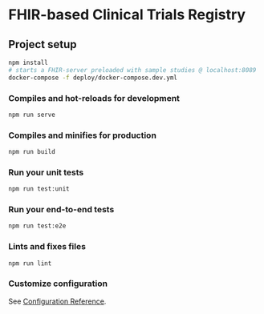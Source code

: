 # FHIR-based Clinical Trials Registry

## Project setup

```sh
npm install
# starts a FHIR-server preloaded with sample studies @ localhost:8089
docker-compose -f deploy/docker-compose.dev.yml
```

### Compiles and hot-reloads for development

```sh
npm run serve
```

### Compiles and minifies for production

```sh
npm run build
```

### Run your unit tests

```sh
npm run test:unit
```

### Run your end-to-end tests

```sh
npm run test:e2e
```

### Lints and fixes files

```sh
npm run lint
```

### Customize configuration

See [Configuration Reference](https://cli.vuejs.org/config/).
